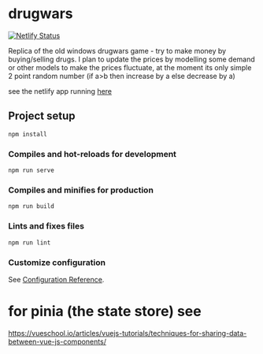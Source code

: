 # drugwars

[![Netlify Status](https://api.netlify.com/api/v1/badges/7d0f0335-f7fe-4968-bad0-dafc28f000f1/deploy-status)](https://app.netlify.com/sites/kw-druugwars/deploys)


Replica of the old windows drugwars game - try to make money by buying/selling drugs.
I plan to update the prices by modelling some demand or other models to make the prices fluctuate, at the moment its only simple 2 point random number (if a>b then increase by a else decrease by a)

see the netlify app running [here](https://kw-druugwars.netlify.app/)

## Project setup

```
npm install
```

### Compiles and hot-reloads for development

```
npm run serve
```

### Compiles and minifies for production

```
npm run build
```

### Lints and fixes files

```
npm run lint
```

### Customize configuration

See [Configuration Reference](https://cli.vuejs.org/config/).

# for pinia (the state store) see

https://vueschool.io/articles/vuejs-tutorials/techniques-for-sharing-data-between-vue-js-components/
